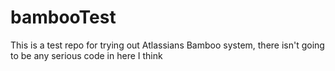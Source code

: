 # bambooTest
This is a test repo for trying out Atlassians Bamboo system, there isn't going to be any serious code in here I think
